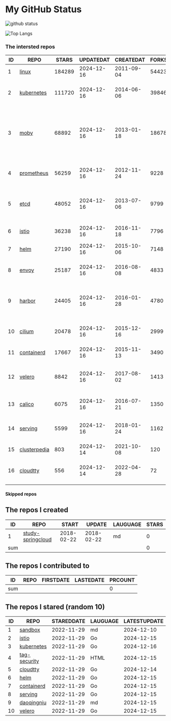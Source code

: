 # My GitHub Status

<img src="https://github-readme-stats-1.yihong0618.vercel.app/api?username=daoqingniu&show_icons=true&&&hide_title=true&count_private=true" alt="github status" />

![Top Langs](https://github-readme-stats-1.yihong0618.vercel.app/api/top-langs/?username=daoqingniu&layout=compact)

<!--START_SECTION:github_repos-->
### The intersted repos
| ID |                              REPO                               | STARS  | UPDATEDAT  | CREATEDAT  | FORKSCOUNT |                                                DESCRIPTIONS                                                |
|----|-----------------------------------------------------------------|--------|------------|------------|------------|------------------------------------------------------------------------------------------------------------|
|  1 | [linux](https://github.com/torvalds/linux)                      | 184289 | 2024-12-16 | 2011-09-04 |      54423 | Linux kernel source tree                                                                                   |
|  2 | [kubernetes](https://github.com/kubernetes/kubernetes)          | 111720 | 2024-12-16 | 2014-06-06 |      39846 | Production-Grade Container Scheduling and Management                                                       |
|  3 | [moby](https://github.com/moby/moby)                            |  68892 | 2024-12-16 | 2013-01-18 |      18678 | The Moby Project - a collaborative project for the container ecosystem to assemble container-based systems |
|  4 | [prometheus](https://github.com/prometheus/prometheus)          |  56259 | 2024-12-16 | 2012-11-24 |       9228 | The Prometheus monitoring system and time series database.                                                 |
|  5 | [etcd](https://github.com/etcd-io/etcd)                         |  48052 | 2024-12-16 | 2013-07-06 |       9799 | Distributed reliable key-value store for the most critical data of a distributed system                    |
|  6 | [istio](https://github.com/istio/istio)                         |  36238 | 2024-12-16 | 2016-11-18 |       7796 | Connect, secure, control, and observe services.                                                            |
|  7 | [helm](https://github.com/helm/helm)                            |  27190 | 2024-12-16 | 2015-10-06 |       7148 | The Kubernetes Package Manager                                                                             |
|  8 | [envoy](https://github.com/envoyproxy/envoy)                    |  25187 | 2024-12-16 | 2016-08-08 |       4833 | Cloud-native high-performance edge/middle/service proxy                                                    |
|  9 | [harbor](https://github.com/goharbor/harbor)                    |  24405 | 2024-12-16 | 2016-01-28 |       4780 | An open source trusted cloud native registry project that stores, signs, and scans content.                |
| 10 | [cilium](https://github.com/cilium/cilium)                      |  20478 | 2024-12-16 | 2015-12-16 |       2999 | eBPF-based Networking, Security, and Observability                                                         |
| 11 | [containerd](https://github.com/containerd/containerd)          |  17667 | 2024-12-16 | 2015-11-13 |       3490 | An open and reliable container runtime                                                                     |
| 12 | [velero](https://github.com/vmware-tanzu/velero)                |   8842 | 2024-12-16 | 2017-08-02 |       1413 | Backup and migrate Kubernetes applications and their persistent volumes                                    |
| 13 | [calico](https://github.com/projectcalico/calico)               |   6075 | 2024-12-16 | 2016-07-21 |       1350 | Cloud native networking and network security                                                               |
| 14 | [serving](https://github.com/knative/serving)                   |   5599 | 2024-12-16 | 2018-01-24 |       1162 | Kubernetes-based, scale-to-zero, request-driven compute                                                    |
| 15 | [clusterpedia](https://github.com/clusterpedia-io/clusterpedia) |    803 | 2024-12-14 | 2021-10-08 |        120 | The Encyclopedia of Kubernetes clusters                                                                    |
| 16 | [cloudtty](https://github.com/cloudtty/cloudtty)                |    556 | 2024-12-14 | 2022-04-28 |         72 | A Friendly Kubernetes CloudShell (Web Terminal) !                                                          |



#### Skipped repos
<!--END_SECTION:github_repos-->

<!--START_SECTION:my_github-->
## The repos I created
| ID  |                                 REPO                                 |   START    |   UPDATE   | LAUGUAGE | STARS |
|-----|----------------------------------------------------------------------|------------|------------|----------|-------|
|   1 | [study-springcloud](https://github.com/daoqingniu/study-springcloud) | 2018-02-22 | 2018-02-22 | md       |     0 |
| sum |                                                                      |            |            |          |     0 |

## The repos I contributed to
| ID  | REPO | FIRSTDATE | LASTEDATE | PRCOUNT |
|-----|------|-----------|-----------|---------|
| sum |      |           |           |       0 |

## The repos I stared (random 10)
| ID |                          REPO                          | STAREDDATE | LAUGUAGE | LATESTUPDATE |
|----|--------------------------------------------------------|------------|----------|--------------|
|  1 | [sandbox](https://github.com/cncf/sandbox)             | 2022-11-29 | md       | 2024-12-10   |
|  2 | [istio](https://github.com/istio/istio)                | 2022-11-29 | Go       | 2024-12-15   |
|  3 | [kubernetes](https://github.com/kubernetes/kubernetes) | 2022-11-29 | Go       | 2024-12-16   |
|  4 | [tag-security](https://github.com/cncf/tag-security)   | 2022-11-29 | HTML     | 2024-12-15   |
|  5 | [cloudtty](https://github.com/cloudtty/cloudtty)       | 2022-11-29 | Go       | 2024-12-14   |
|  6 | [helm](https://github.com/helm/helm)                   | 2022-11-29 | Go       | 2024-12-15   |
|  7 | [containerd](https://github.com/containerd/containerd) | 2022-11-29 | Go       | 2024-12-15   |
|  8 | [serving](https://github.com/knative/serving)          | 2022-11-29 | Go       | 2024-12-15   |
|  9 | [daoqingniu](https://github.com/daoqingniu/daoqingniu) | 2022-11-29 | md       | 2024-12-15   |
| 10 | [velero](https://github.com/vmware-tanzu/velero)       | 2022-11-29 | Go       | 2024-12-15   |

<!--END_SECTION:my_github-->
